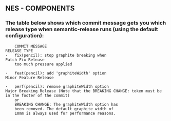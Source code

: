 ## NES - COMPONENTS

### The table below shows which commit message gets you which release type when semantic-release runs (using the default configuration):


```
    COMMIT MESSAGE                                                RELEASE TYPE
·   fix(pencil): stop graphite breaking when                      Patch Fix Release
    too much pressure applied	

·   feat(pencil): add 'graphiteWidth' option	                  Minor Feature Release

·   perf(pencil): remove graphiteWidth option                     Major Breaking Release (Note that the BREAKING CHANGE: token must be in the footer of the commit) 
    or
    BREAKING CHANGE: The graphiteWidth option has 
    been removed. The default graphite width of 
    10mm is always used for performance reasons.	